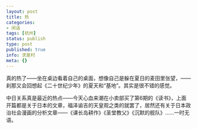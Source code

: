 ```yaml
---
layout: post
title: 热
categories:
- 闲话
tags: [杭州]
status: publish
type: post
published: true
info: 求是村
meta: {}
---
```

真的热了——坐在桌边看着自己的桌面，想像自己是躲在夏日的麦田里张望，——刹那又会回想起《二十世纪少年》的夏天和“基地”。其实是很不错的感觉。

中日关系真是最近的热点——今天心血来潮在小卖部买了第6期的《读书》，上面开篇都是关于日本的文章，福泽谕吉的天皇观之类的就罢了，居然还有关于日本政治社会漫画的分析文章——《课长岛耕作》《圣堂教父》《沉默的舰队》……一时无语。
